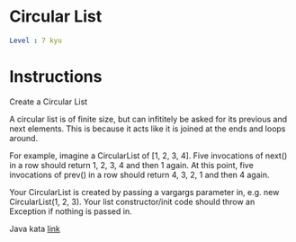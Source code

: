# Circular List

```yaml
Level : 7 kyu
```

# Instructions

Create a Circular List

A circular list is of finite size, but can infititely be asked for its previous and next elements. This is because it acts like it is joined at the ends and loops around.

For example, imagine a CircularList of [1, 2, 3, 4]. Five invocations of next() in a row should return 1, 2, 3, 4 and then 1 again. At this point, five invocations of prev() in a row should return 4, 3, 2, 1 and then 4 again.

Your CircularList is created by passing a vargargs parameter in, e.g. new CircularList(1, 2, 3). Your list constructor/init code should throw an Exception if nothing is passed in.

Java kata [link](https://www.codewars.com/kata/5b2e60742ae7543f9d00005d/train/java)